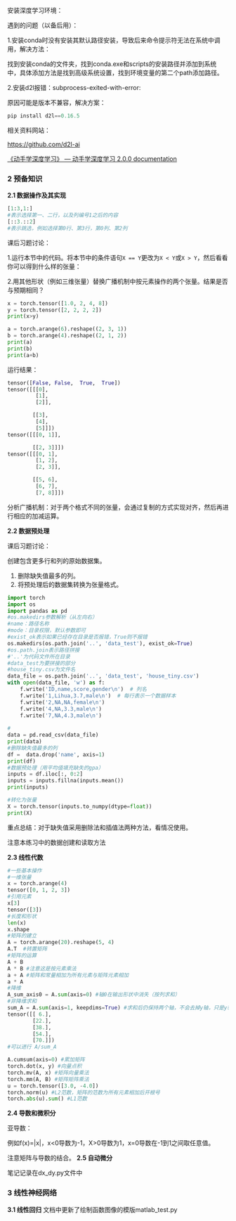 安装深度学习环境：

遇到的问题（以备后用）：

1.安装conda时没有安装其默认路径安装，导致后来命令提示符无法在系统中调用，解决方法：

找到安装conda的文件夹，找到conda.exe和scripts的安装路径并添加到系统中，具体添加方法是找到高级系统设置，找到环境变量的第二个path添加路径。

2.安装d2l报错：subprocess-exited-with-error:

原因可能是版本不兼容，解决方案：

```python
pip install d2l==0.16.5
```
相关资料网站：

https://github.com/d2l-ai

[《动手学深度学习》 — 动手学深度学习 2.0.0 documentation](http://zh-v2.d2l.ai/)


### 2 预备知识
**2.1 数据操作及其实现**




```python
[1:3,1:]
#表示选择第一、二行，以及列编号1之后的内容
[::3.::2]
#表示跳选，例如选择第0行、第3行，第0列、第2列
```

课后习题讨论：

1.运行本节中的代码。将本节中的条件语句`X == Y`更改为`X < Y`或`X > Y`，然后看看你可以得到什么样的张量：

2.用其他形状（例如三维张量）替换广播机制中按元素操作的两个张量。结果是否与预期相同？

```python
x = torch.tensor([1.0, 2, 4, 8])
y = torch.tensor([2, 2, 2, 2])
print(x>y)

a = torch.arange(6).reshape((2, 3, 1))
b = torch.arange(4).reshape((2, 1, 2))
print(a)
print(b)
print(a+b)
```

运行结果：

```python
tensor([False, False,  True,  True])
tensor([[[0],
         [1],
         [2]],

        [[3],
         [4],
         [5]]])
tensor([[[0, 1]],

        [[2, 3]]])
tensor([[[0, 1],
         [1, 2],
         [2, 3]],

        [[5, 6],
         [6, 7],
         [7, 8]]])
```

分析广播机制：对于两个格式不同的张量，会通过复制的方式实现对齐，然后再进行相应的加减运算。

**2.2 数据预处理**

课后习题讨论：

创建包含更多行和列的原始数据集。

1. 删除缺失值最多的列。
2. 将预处理后的数据集转换为张量格式。

```python
import torch
import os
import pandas as pd
#os.makedirs参数解析（从左向右）
#name：路径名称
#mode：目录权限，默认参数即可
#exist_ok表示如果已经存在目录是否报错，True则不报错
os.makedirs(os.path.join('..', 'data_test'), exist_ok=True)
#os.path.join表示路径拼接
#'..'为代码文件所在目录
#data_test为要拼接的部分
#house_tiny.csv为文件名
data_file = os.path.join('..', 'data_test', 'house_tiny.csv')
with open(data_file, 'w') as f:
    f.write('ID,name,score,gender\n')  # 列名
    f.write('1,Lihua,3.7,male\n')  # 每行表示一个数据样本
    f.write('2,NA,NA,female\n')
    f.write('4,NA,3.3,male\n')
    f.write('7,NA,4.3,male\n')
    
#
data = pd.read_csv(data_file)
print(data)
#删除缺失值最多的列
df =  data.drop('name', axis=1)
print(df)
#数据预处理（用平均值填充缺失的gpa）
inputs = df.iloc[:, 0:2]
inputs = inputs.fillna(inputs.mean())
print(inputs)

#转化为张量
X = torch.tensor(inputs.to_numpy(dtype=float))
print(X)
```


重点总结：对于缺失值采用删除法和插值法两种方法，看情况使用。

注意本练习中的数据创建和读取方法

**2.3 线性代数**

```python
#一些基本操作
#一维张量
x = torch.arange(4)
tensor([0, 1, 2, 3])
#引用元素
x[3]
tensor([3])
#长度和形状
len(x)
x.shape
#矩阵的建立
A = torch.arange(20).reshape(5, 4)
A.T  #转置矩阵
#矩阵的运算
A + B
A * B #注意这是按元素乘法
a + A #矩阵和常量相加为所有元素与矩阵元素相加
a * A
#降维
A_sum_axis0 = A.sum(axis=0) #轴0在输出形状中消失（按列求和）
#非降维求和
sum_A = A.sum(axis=1, keepdims=True) #求和后仍保持两个轴，不会去掉y轴，只是y轴为1
tensor([[ 6.],
        [22.],
        [38.],
        [54.],
        [70.]])
#可以进行 A/sum_A

A.cumsum(axis=0) #累加矩阵
torch.dot(x, y) #向量点积
torch.mv(A, x) #矩阵向量乘法
torch.mm(A, B) #矩阵矩阵乘法
u = torch.tensor([3.0, -4.0])
torch.norm(u) #L2范数，矩阵的范数为所有元素相加后开根号
torch.abs(u).sum() #L1范数
```
**2.4 导数和微积分**

亚导数：

例如f(x)=|x|，x<0导数为-1，X>0导数为1，x=0导数在-1到1之间取任意值。

注意矩阵与导数的结合。
**2.5 自动微分**

笔记记录在dx_dy.py文件中

### 3 线性神经网络

**3.1 线性回归**
文档中更新了绘制函数图像的模版matlab_test.py


